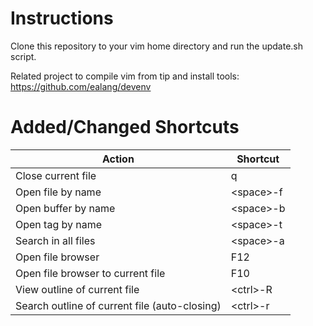 # Instructions

Clone this repository to your vim home directory and run the update.sh script.

Related project to compile vim from tip and install tools: https://github.com/ealang/devenv

# Added/Changed Shortcuts

| Action                      | Shortcut     |
|-----------------------------|--------------|
| Close current file          | q            |
| Open file by name           | \<space\>-f  |
| Open buffer by name         | \<space\>-b  |
| Open tag by name            | \<space\>-t  |
| Search in all files         | \<space\>-a  |
| Open file browser           | F12          |
| Open file browser to current file             | F10           |
| View outline of current file                  | \<ctrl\>-R    |
| Search outline of current file (auto-closing) | \<ctrl\>-r    |
